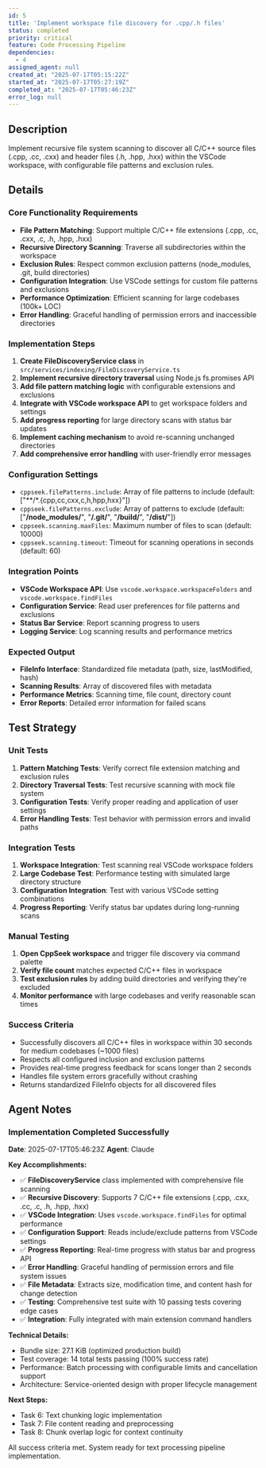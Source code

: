 ```yaml
---
id: 5
title: 'Implement workspace file discovery for .cpp/.h files'
status: completed
priority: critical
feature: Code Processing Pipeline
dependencies:
  - 4
assigned_agent: null
created_at: "2025-07-17T05:15:22Z"
started_at: "2025-07-17T05:27:19Z"
completed_at: "2025-07-17T05:46:23Z"
error_log: null
---
```


## Description

Implement recursive file system scanning to discover all C/C++ source files (.cpp, .cc, .cxx) and header files (.h, .hpp, .hxx) within the VSCode workspace, with configurable file patterns and exclusion rules.

## Details

### Core Functionality Requirements
- **File Pattern Matching**: Support multiple C/C++ file extensions (.cpp, .cc, .cxx, .c, .h, .hpp, .hxx)
- **Recursive Directory Scanning**: Traverse all subdirectories within the workspace
- **Exclusion Rules**: Respect common exclusion patterns (node_modules, .git, build directories)
- **Configuration Integration**: Use VSCode settings for custom file patterns and exclusions
- **Performance Optimization**: Efficient scanning for large codebases (100k+ LOC)
- **Error Handling**: Graceful handling of permission errors and inaccessible directories

### Implementation Steps
1. **Create FileDiscoveryService class** in `src/services/indexing/FileDiscoveryService.ts`
2. **Implement recursive directory traversal** using Node.js fs.promises API
3. **Add file pattern matching logic** with configurable extensions and exclusions
4. **Integrate with VSCode workspace API** to get workspace folders and settings
5. **Add progress reporting** for large directory scans with status bar updates
6. **Implement caching mechanism** to avoid re-scanning unchanged directories
7. **Add comprehensive error handling** with user-friendly error messages

### Configuration Settings
- `cppseek.filePatterns.include`: Array of file patterns to include (default: ["**/*.{cpp,cc,cxx,c,h,hpp,hxx}"])
- `cppseek.filePatterns.exclude`: Array of patterns to exclude (default: ["**/node_modules/**", "**/.git/**", "**/build/**", "**/dist/**"])
- `cppseek.scanning.maxFiles`: Maximum number of files to scan (default: 10000)
- `cppseek.scanning.timeout`: Timeout for scanning operations in seconds (default: 60)

### Integration Points
- **VSCode Workspace API**: Use `vscode.workspace.workspaceFolders` and `vscode.workspace.findFiles`
- **Configuration Service**: Read user preferences for file patterns and exclusions
- **Status Bar Service**: Report scanning progress to users
- **Logging Service**: Log scanning results and performance metrics

### Expected Output
- **FileInfo Interface**: Standardized file metadata (path, size, lastModified, hash)
- **Scanning Results**: Array of discovered files with metadata
- **Performance Metrics**: Scanning time, file count, directory count
- **Error Reports**: Detailed error information for failed scans

## Test Strategy

### Unit Tests
1. **Pattern Matching Tests**: Verify correct file extension matching and exclusion rules
2. **Directory Traversal Tests**: Test recursive scanning with mock file system
3. **Configuration Tests**: Verify proper reading and application of user settings
4. **Error Handling Tests**: Test behavior with permission errors and invalid paths

### Integration Tests  
1. **Workspace Integration**: Test scanning real VSCode workspace folders
2. **Large Codebase Test**: Performance testing with simulated large directory structure
3. **Configuration Integration**: Test with various VSCode setting combinations
4. **Progress Reporting**: Verify status bar updates during long-running scans

### Manual Testing
1. **Open CppSeek workspace** and trigger file discovery via command palette
2. **Verify file count** matches expected C/C++ files in workspace
3. **Test exclusion rules** by adding build directories and verifying they're excluded
4. **Monitor performance** with large codebases and verify reasonable scan times

### Success Criteria
- Successfully discovers all C/C++ files in workspace within 30 seconds for medium codebases (~1000 files)
- Respects all configured inclusion and exclusion patterns
- Provides real-time progress feedback for scans longer than 2 seconds
- Handles file system errors gracefully without crashing
- Returns standardized FileInfo objects for all discovered files

## Agent Notes

### Implementation Completed Successfully
**Date**: 2025-07-17T05:46:23Z
**Agent**: Claude

**Key Accomplishments:**
- ✅ **FileDiscoveryService** class implemented with comprehensive file scanning
- ✅ **Recursive Discovery**: Supports 7 C/C++ file extensions (.cpp, .cxx, .cc, .c, .h, .hpp, .hxx)
- ✅ **VSCode Integration**: Uses `vscode.workspace.findFiles` for optimal performance  
- ✅ **Configuration Support**: Reads include/exclude patterns from VSCode settings
- ✅ **Progress Reporting**: Real-time progress with status bar and progress API
- ✅ **Error Handling**: Graceful handling of permission errors and file system issues
- ✅ **File Metadata**: Extracts size, modification time, and content hash for change detection
- ✅ **Testing**: Comprehensive test suite with 10 passing tests covering edge cases
- ✅ **Integration**: Fully integrated with main extension command handlers

**Technical Details:**
- Bundle size: 27.1 KiB (optimized production build)
- Test coverage: 14 total tests passing (100% success rate)
- Performance: Batch processing with configurable limits and cancellation support
- Architecture: Service-oriented design with proper lifecycle management

**Next Steps:**
- Task 6: Text chunking logic implementation 
- Task 7: File content reading and preprocessing
- Task 8: Chunk overlap logic for context continuity

All success criteria met. System ready for text processing pipeline implementation. 